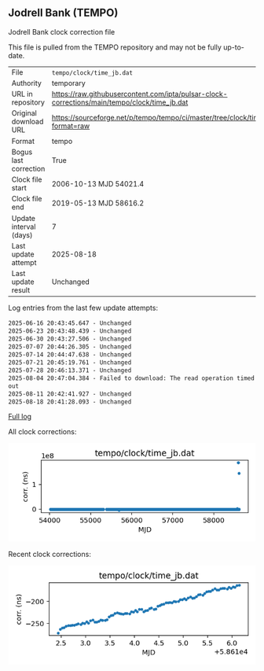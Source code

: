 
## Jodrell Bank (TEMPO)

Jodrell Bank clock correction file

This file is pulled from the TEMPO repository and may not be fully
up-to-date.

|     |     |
|:--- |:--- |
| File | `tempo/clock/time_jb.dat` |
| Authority | temporary |
| URL in repository | <https://raw.githubusercontent.com/ipta/pulsar-clock-corrections/main/tempo/clock/time_jb.dat> |
| Original download URL | <https://sourceforge.net/p/tempo/tempo/ci/master/tree/clock/time_jb.dat?format=raw> |
| Format | tempo |
| Bogus last correction | True |
| Clock file start | 2006-10-13 MJD 54021.4 |
| Clock file end | 2019-05-13 MJD 58616.2 |
| Update interval (days) | 7 |
| Last update attempt | 2025-08-18 |
| Last update result | Unchanged |

Log entries from the last few update attempts:
```
2025-06-16 20:43:45.647 - Unchanged
2025-06-23 20:43:48.439 - Unchanged
2025-06-30 20:43:27.506 - Unchanged
2025-07-07 20:44:26.305 - Unchanged
2025-07-14 20:44:47.638 - Unchanged
2025-07-21 20:45:19.761 - Unchanged
2025-07-28 20:46:13.371 - Unchanged
2025-08-04 20:47:04.384 - Failed to download: The read operation timed out
2025-08-11 20:42:41.927 - Unchanged
2025-08-18 20:41:28.093 - Unchanged
```
[Full log](https://raw.githubusercontent.com/ipta/pulsar-clock-corrections/main/log/tempo/clock/time_jb.dat.log)


All clock corrections:

![plot of all clock corrections](time_jb.dat.png "All corrections")

Recent clock corrections:

![plot of recent clock corrections](time_jb.dat.short.png "Recent corrections")

